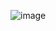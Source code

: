 
![image](https://user-images.githubusercontent.com/90546802/195055540-85ef2815-44ba-4682-92ce-1e3fd301f147.png)
